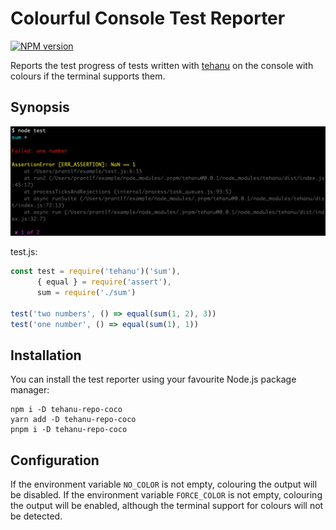 # Colourful Console Test Reporter

[![NPM version](https://badge.fury.io/js/tehanu-repo-coco.png)](http://badge.fury.io/js/tehanu-repo-coco)

Reports the test progress of tests written with [tehanu] on the console with colours if the terminal supports them.

## Synopsis

![Console reporter](./run-coco.png)

test.js:

```js
const test = require('tehanu')('sum'),
      { equal } = require('assert'),
      sum = require('./sum')

test('two numbers', () => equal(sum(1, 2), 3))
test('one number', () => equal(sum(1), 1))
```

## Installation

You can install the test reporter using your favourite Node.js package manager:

```
npm i -D tehanu-repo-coco
yarn add -D tehanu-repo-coco
pnpm i -D tehanu-repo-coco
```

## Configuration

If the environment variable `NO_COLOR` is not empty, colouring the output will be disabled. If the environment variable `FORCE_COLOR` is not empty, colouring the output will be enabled, although the terminal support for colours will not be detected.

[tehanu]: https://www.npmjs.com/package/tehanu
